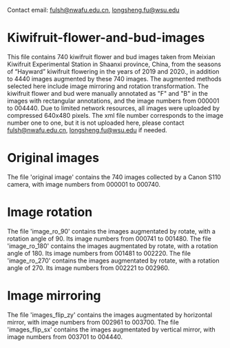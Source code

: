 Contact email: fulsh@nwafu.edu.cn, longsheng.fu@wsu.edu

# Kiwifruit-flower-and-bud-images
This file contains 740 kiwifruit flower and bud images taken from Meixian Kiwifruit Experimental Station in Shaanxi province, China, from the seasons of “Hayward” kiwifruit flowering in the years of 2019 and 2020., in addition to 4440 images augmented by these 740 images. The augmented methods selected here include image mirroring and rotation transformation. The kiwifruit flower and bud were manually annotated as "F" and "B" in the images with rectangular annotations, and the image numbers from 000001 to 004440. Due to limited network resources, all images were uploaded by compressed 640x480 pixels. The xml file number corresponds to the image number one to one, but it is not uploaded here, please contact fulsh@nwafu.edu.cn, longsheng.fu@wsu.edu if needed.


# Original images
The file 'original image' contains the 740 images collected by a Canon S110 camera, with image numbers from 000001 to 000740.

# Image rotation
The file 'image_ro_90' contains the images augmentated by rotate, with a rotation angle of 90. Its image numbers from 000741 to 001480. The file 'image_ro_180' contains the images augmentated by rotate, with a rotation angle of 180. Its image numbers from 001481 to 002220. The file 'image_ro_270' contains the images augmentated by rotate, with a rotation angle of 270. Its image numbers from 002221 to 002960.


# Image mirroring
The file 'images_flip_zy' contains the images augmentated by horizontal mirror, with image numbers from 002961 to 003700. The file 'images_flip_sx' contains the images augmentated by vertical mirror, with image numbers from 003701 to 004440.
